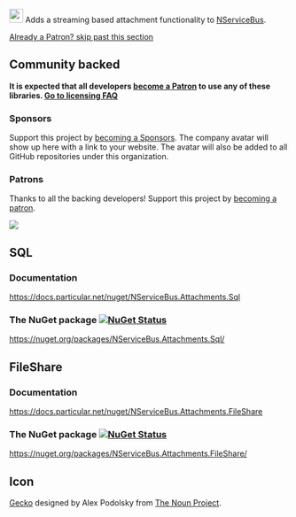 <img src="https://raw.github.com/NServiceBusExtensions/NServiceBus.Attachments/master/src/icon.png" height="25px"> Adds a streaming based attachment functionality to [NServiceBus](https://docs.particular.net/nservicebus/).

<!--- StartOpenCollectiveBackers -->

[Already a Patron? skip past this section](#endofbacking)


## Community backed

**It is expected that all developers [become a Patron](https://opencollective.com/nservicebusextensions/order/6976) to use any of these libraries. [Go to licensing FAQ](https://github.com/NServiceBusExtensions/Home/blob/master/readme.md#licensingpatron-faq)**


### Sponsors

Support this project by [becoming a Sponsors](https://opencollective.com/nservicebusextensions/order/6972). The company avatar will show up here with a link to your website. The avatar will also be added to all GitHub repositories under this organization.


### Patrons

Thanks to all the backing developers! Support this project by [becoming a patron](https://opencollective.com/nservicebusextensions/order/6976).

<img src="https://opencollective.com/nservicebusextensions/tiers/patron.svg?width=890&avatarHeight=60&button=false">

<!--- EndOpenCollectiveBackers -->

<a href="#" id="endofbacking"></a>

## SQL


### Documentation

https://docs.particular.net/nuget/NServiceBus.Attachments.Sql


### The NuGet package [![NuGet Status](https://img.shields.io/nuget/v/NServiceBus.Attachments.Sql.svg)](https://www.nuget.org/packages/NServiceBus.Attachments.Sql/)

https://nuget.org/packages/NServiceBus.Attachments.Sql/


## FileShare


### Documentation

https://docs.particular.net/nuget/NServiceBus.Attachments.FileShare


### The NuGet package [![NuGet Status](https://img.shields.io/nuget/v/NServiceBus.Attachments.FileShare.svg)](https://www.nuget.org/packages/NServiceBus.Attachments.Sql/)

https://nuget.org/packages/NServiceBus.Attachments.FileShare/


## Icon

[Gecko](http://thenounproject.com/term/gecko/258949/) designed by Alex Podolsky from [The Noun Project](http://thenounproject.com/).
